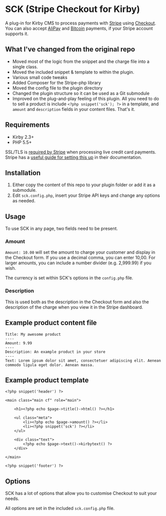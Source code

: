 # SCK (Stripe Checkout for Kirby)

A plug-in for Kirby CMS to process payments with [Stripe](https://stripe.com) using [Checkout](https://stripe.com/checkout). You can also accept [AliPay](https://stripe.com/docs/alipay) and [Bitcoin](https://stripe.com/docs/bitcoin) payments, if your Stripe account supports it.

## What I've changed from the original repo

* Moved most of the logic from the snippet and the charge file into a single class.
* Moved the included snippet & template to within the plugin.
* Various small code tweaks
* Added Composer for the Stripe-php library
* Moved the config file to the plugin directory
* Changed the plugin structure so it can be used as a Git submodule
* Improved on the plug-and-play feeling of this plugin. All you need to do to sell a product is include ```<?php snippet('sck'); ?>``` in a template, and ```amount``` and ```description``` fields in your content files. That's it.
## Requirements

- Kirby 2.3+
- PHP 5.5+

SSL/TLS is [required by Stripe](https://stripe.com/docs/checkout#https) when processing live credit card payments. Stripe has a [useful guide for setting this up](https://stripe.com/docs/security) in their documentation.

## Installation

1. Either copy the content of this repo to your plugin folder or add it as a submodule.
2. Edit `sck.config.php`, insert your Stripe API keys and change any options as needed.

## Usage

To use SCK in any page, two fields need to be present.

### Amount

`Amount: 10.00` will set the amount to charge your customer and display in the Checkout form. If you use a decimal comma, you can enter 10,00. For larger amounts, you can include a number divider (e.g. 2,999.99) if you wish.  

The currency is set within SCK's options in the `config.php` file. 

### Description

This is used both as the description in the Checkout form and also the description of the charge when you view it in the Stripe dashboard. 

## Example product content file

````
Title: My awesome product
----
Amount: 9.99
----
Description: An example product in your store
----
Text: Lorem ipsum dolor sit amet, consectetuer adipiscing elit. Aenean commodo ligula eget dolor. Aenean massa. 
````

## Example product template

````
<?php snippet('header') ?>

<main class="main cf" role="main">

	<h1><?php echo $page->title()->html() ?></h1>

	<ul class="meta">
		<li><?php echo $page->amount() ?></li>
		<li><?php snippet('sck') ?></li>
	</ul>

	<div class="text">
		<?php echo $page->text()->kirbytext() ?>
	</div>

</main>

<?php snippet('footer') ?>
````

## Options

SCK has a lot of options that allow you to customise Checkout to suit your needs. 

All options are set in the included `sck.config.php` file.
